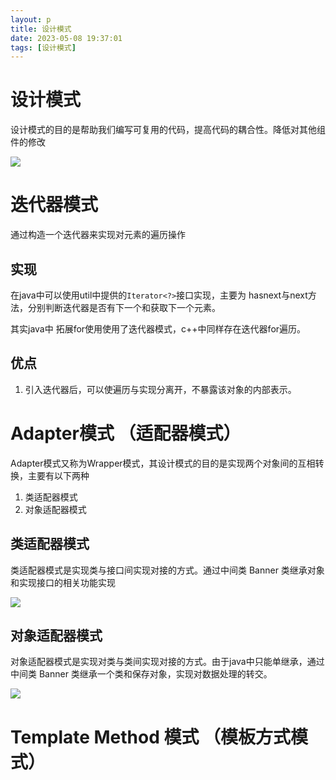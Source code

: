 ```yaml
---
layout: p
title: 设计模式
date: 2023-05-08 19:37:01
tags: [设计模式]
---
```


# 设计模式
设计模式的目的是帮助我们编写可复用的代码，提高代码的耦合性。降低对其他组件的修改

![](https://www.runoob.com/wp-content/uploads/2014/08/the-relationship-between-design-patterns.jpg)

# 迭代器模式

通过构造一个迭代器来实现对元素的遍历操作

## 实现
在java中可以使用util中提供的`Iterator<?>`接口实现，主要为 hasnext与next方法，分别判断迭代器是否有下一个和获取下一个元素。

其实java中 拓展for使用使用了迭代器模式，c++中同样存在迭代器for遍历。

## 优点
1. 引入迭代器后，可以使遍历与实现分离开，不暴露该对象的内部表示。

# Adapter模式 （适配器模式）

Adapter模式又称为Wrapper模式，其设计模式的目的是实现两个对象间的互相转换，主要有以下两种

1. 类适配器模式
2. 对象适配器模式

## 类适配器模式
类适配器模式是实现类与接口间实现对接的方式。通过中间类 Banner 类继承对象和实现接口的相关功能实现

![](https://pic.liahnu.top/img/202305082019449.png)

## 对象适配器模式
对象适配器模式是实现对类与类间实现对接的方式。由于java中只能单继承，通过中间类 Banner 类继承一个类和保存对象，实现对数据处理的转交。

![](https://pic.liahnu.top/img/202305082020330.png)

# Template Method 模式 （模板方式模式）
